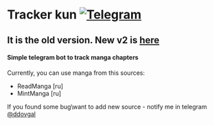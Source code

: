 # Tracker kun [![Telegram](https://cdn0.iconfinder.com/data/icons/social-media-2092/100/social-56-32.png)](http://telegram.me/TrackerKun_bot)
## It is the old version. New v2 is [here](https://github.com/ddovgal/tracker-kun)

#### Simple telegram bot to track manga chapters

Currently, you can use manga from this sources:
- ReadManga [ru]
- MintManga [ru]

If you found some bug\want to add new source - notify me in telegram [@ddovgal](http://telegram.me/ddovgal)
